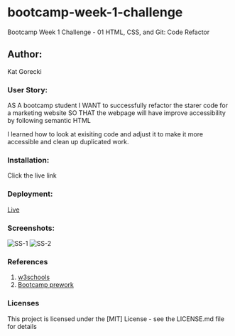 # bootcamp-week-1-challenge

Bootcamp Week 1 Challenge - 01 HTML, CSS, and Git: Code Refactor

## Author:

Kat Gorecki

### User Story:

AS A bootcamp student
I WANT to successfully refactor the starer code for a marketing website
SO THAT the webpage will have improve accessibility by following semantic HTML

I learned how to look at exisiting code and adjust it to make it more accessible and clean up duplicated work. 

### Installation:

Click the live link

### Deployment:

[Live](https://slayonce.github.io/kats-first-bootcamp-challenge/#social-media-marketing)

### Screenshots:
![SS-1](https://user-images.githubusercontent.com/127693250/227376793-444af4c8-6a7e-4066-9cee-907a4a6c38d4.png)
![SS-2](https://user-images.githubusercontent.com/127693250/227376796-53861696-0652-45e7-a982-a7acc7d600ba.png)

### References

1. [w3schools](https://www.w3schools.com/html/html5_semantic_elements.asp)
2. [Bootcamp prework](https://courses.bootcampspot.com/courses/3212)

### Licenses
This project is licensed under the [MIT] License - see the LICENSE.md file for details
